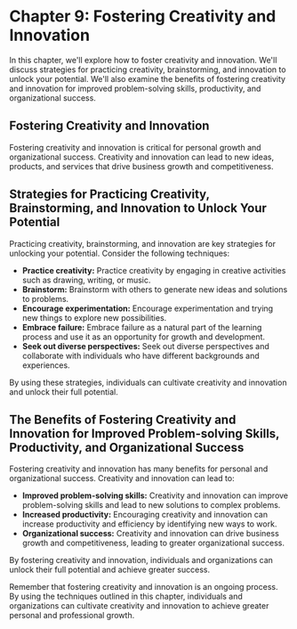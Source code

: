 Chapter 9: Fostering Creativity and Innovation
==============================================

In this chapter, we'll explore how to foster creativity and innovation. We'll discuss strategies for practicing creativity, brainstorming, and innovation to unlock your potential. We'll also examine the benefits of fostering creativity and innovation for improved problem-solving skills, productivity, and organizational success.

Fostering Creativity and Innovation
-----------------------------------

Fostering creativity and innovation is critical for personal growth and organizational success. Creativity and innovation can lead to new ideas, products, and services that drive business growth and competitiveness.

Strategies for Practicing Creativity, Brainstorming, and Innovation to Unlock Your Potential
--------------------------------------------------------------------------------------------

Practicing creativity, brainstorming, and innovation are key strategies for unlocking your potential. Consider the following techniques:

* **Practice creativity:** Practice creativity by engaging in creative activities such as drawing, writing, or music.
* **Brainstorm:** Brainstorm with others to generate new ideas and solutions to problems.
* **Encourage experimentation:** Encourage experimentation and trying new things to explore new possibilities.
* **Embrace failure:** Embrace failure as a natural part of the learning process and use it as an opportunity for growth and development.
* **Seek out diverse perspectives:** Seek out diverse perspectives and collaborate with individuals who have different backgrounds and experiences.

By using these strategies, individuals can cultivate creativity and innovation and unlock their full potential.

The Benefits of Fostering Creativity and Innovation for Improved Problem-solving Skills, Productivity, and Organizational Success
---------------------------------------------------------------------------------------------------------------------------------

Fostering creativity and innovation has many benefits for personal and organizational success. Creativity and innovation can lead to:

* **Improved problem-solving skills:** Creativity and innovation can improve problem-solving skills and lead to new solutions to complex problems.
* **Increased productivity:** Encouraging creativity and innovation can increase productivity and efficiency by identifying new ways to work.
* **Organizational success:** Creativity and innovation can drive business growth and competitiveness, leading to greater organizational success.

By fostering creativity and innovation, individuals and organizations can unlock their full potential and achieve greater success.

Remember that fostering creativity and innovation is an ongoing process. By using the techniques outlined in this chapter, individuals and organizations can cultivate creativity and innovation to achieve greater personal and professional growth.
